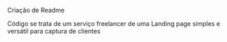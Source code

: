 Criação de Readme

Código se trata de um serviço freelancer de uma Landing page simples e versátil para captura de clientes
